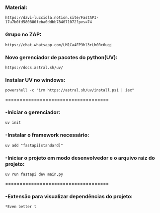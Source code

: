 


### Material: 
```
https://davi-lucciola.notion.site/FastAPI-17a7b0fd580880feba0ddbb784071072?pvs=74
```
### Grupo no ZAP:
```
https://chat.whatsapp.com/LM1Ca4FP3hl3rLh0Rc6ugj
 ```
### Novo gerenciador de pacotes do python(UV):
```
https://docs.astral.sh/uv/
```
### Instalar UV no windows:
```
powershell -c "irm https://astral.sh/uv/install.ps1 | iex"
```

====================================
### -Iniciar o gerenciador:
```
uv init
```
### -Instalar o framework necessário:
```
uv add "fastapi[standard]"
```

### -Iniciar o projeto em modo desenvolvedor e o arquivo raiz do projeto:
```
uv run fastapi dev main,py
```

====================================
### -Extensão para visualizar dependências do projeto:
```
*Even better t
```
